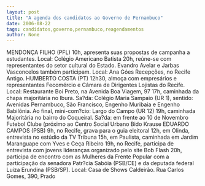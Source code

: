 ```yaml
---
layout: post
title: "A agenda dos candidatos ao Governo de Pernambuco"
date: 2006-08-22
tags: candidatos,governo,pernambuco,reagendamentos
author: None
---
```


MENDONÇA FILHO (PFL)
10h, apresenta suas propostas de campanha a estudantes. Local: Colégio Americano Batista
20h, reúne-se com representantes do setor cultural do Estado. Evandro Avelar e Jarbas Vasconcelos também participam. Local: Ana Góes Recepções, no Recife Antigo. 
HUMBERTO COSTA (PT)
12h30, almoça com empresários e representantes Fecomércio e Câmara de Dirigentes Lojistas do Recife. Local: Restaurante Boi Preto, na Avenida Boa Viagem, 97 
17h, caminhada da chapa majoritária no Ibura. Sa?da: Colégio Maria Sampaio (UR 1), sentido: Avenidas Pernambuco, São Francisco, Engenho Muribaia e Engenho Babilônia. Ao final, mini-com?cio: Largo do Campo (UR 12) 
19h, caminhada Majoritária no bairro do Coqueiral. Sa?da: em frente ao 10 de Novembro Futebol Clube (próximo ao Centro Social Urbano Bido Krause
EDUARDO CAMPOS (PSB)
9h, no Recife, grava para o guia eleitoral
12h, em Olinda, entrevista no estúdio da TV Tribuna
15h, em Paulista, caminhada em Jardim Maranguape com Yves e Ceça Ribeiro
19h, no Recife, participa de entrevista com jovens lideranças organizado pelo site Bob Flash
20h, participa de encontro com as Mulheres da Frente Popular com a participação da senadora Patr?cia Sabóia (PSB/CE) e da deputada federal Luiza Erundina (PSB/SP). Local: Casa de Shows Caldeirão. Rua Carlos Gomes, 390, Prado 